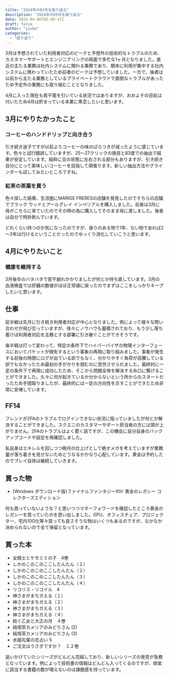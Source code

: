 ```yaml
---
title: "2024年の03月を振り返る"
description: "2024年の03月を振り返る"
date: 2024-04-06T06:40:47Z
draft: false
author: "yjuba"
categories:
  - "振り返り"
---
```


3月は予想されていた利用者対応のピークと予想外の技術的なトラブルのため、カスタマーサポートとエンジニアリングの両面で多忙な1ヶ月となりました。直近の主たる業務は社内システムに関わる業務であり、期末に利用が集中する社内システムに携わっていたため前者のピークは予想していました。一方で、後者は以前から主たる業務としているプライベートクラウドで面倒なトラブルがあったため予定外の業務にも取り組むこととなりました。

4月に入った現在も若干尾を引いている状況ではありますが、おおよその目処は付いたため4月は貯まっている本業に専念したいと思います。

## 3月にやりたかったこと

### コーヒーのハンドドリップと向き合う
引き続き迷子ですが以前よりコーヒーの味のばらつきが減ったように感じています。色々と試行錯誤していますが、25～27クリックの挽目と83度での抽出で結果が安定しています。純粋に豆の状態に左右される部分もありますが、引き続き自分にとって美味しいコーヒーを目指して頑張ります。新しい抽出方法やグラインダーも試してみたいところですね。

### 紅茶の茶葉を買う
色々探した結果、生活圏にMARIGE FRERESの店舗を発見したのでそちらの店舗でブラック ウッドとアールグレイ インペリアルを購入しました。前者は3月に母がこちらに来ていたのでその時の為に購入してそのまま母に渡しました。後者は自分で時折飲んでいます。

どれくらい持つのか気になったのですが、香りのある物で1年、ない物であれば2～3年は行けるということだったのでゆっくり消化していこうと思います。

## 4月にやりたいこと

### 健康を維持する
3月後半のバタバタで若干崩れかかりましたが何とか持ち直しています。3月の血液検査では肝臓の数値がほぼ正常値に戻ったのでまずはここをしっかりキープしたいと思います。

## 仕事
前半戦は先月に引き続き利用者対応が中心となりました。例によって様々な問い合わせが飛び交っていますが、徐々にノウハウも蓄積されており、もう少し落ち着けば利用者対応を主務とする部署に引き継ぐことができそうです。

後半戦は打って変わって、特定の条件下でハイパーバイザの物理インターフェースにおいてパケットが損失するという事象の再現に取り組みました。事象が発生する前後の時間にログが出ている訳でもなく、分かりやすく負荷が高騰している訳でもなかったため最初の手がかりを掴むのに苦労させられました。最終的に一定の条件下で再現に成功したため、そこから問題全体を解決する糸口に繋げることができました。久々に何が起きているか分からないという所からのスタートだったため手間取りましたが、最終的には一定の方向性を示すことができたため非常に安堵しています。

## FF14
フレンドが2FAのトラブルでログインできない状況に陥っていましたが何とか解決することができました。スクエニのカスタマーサポート担当者の方には頭が上がりません。2FAのトラブルはよく聞く話ですが、この機会に自分自身のバックアップコードや設定を再確認しました。

私自身はエキレルを回しつつ暁月の仕上げとして絶オメガを考えていますが業務量が落ち着きを見せないためどうなるかかなり心配しています。黄金は予約したのでプレイ自体は継続していきます。

## 買った物
- (Windows ダウンロード版)ファイナルファンタジーXIV: 黄金のレガシー コレクターズエディション

何も買っていないような？と思いつつマネーフォワードを確認したところ黄金のレガシーを買っていたのを思い出しました。GPU、オフィスチェア、プロジェクター、宅内10G化等々買っても良さそうな物はいくつもあるのですが、なかなか決められないので全て保留となっています。

## 買った本
- 女騎士とケモミミの子　4巻
- しかのこのこのここしたんたん（１）
- しかのこのこのここしたんたん（２）
- しかのこのこのここしたんたん（３）
- しかのこのこのここしたんたん（４）
- リコリス・リコイル　4
- 神さまがまちガえる（１）
- 神さまがまちガえる（２）
- 神さまがまちガえる（３）
- 神さまがまちガえる（４）
- 紡ぐ乙女と大正の月　４巻
- 純喫茶カメリアのみどりさん (2) 
- 純喫茶カメリアのみどりさん (3) 
- 水姫先輩の恋占い 5 
- ご注文はうさぎですか？　１２巻

追いかけていたシリーズがどんどん完結しており、新しいシリーズの発見が急務となっています。例によって技術書の情報はどんどん入ってくるのですが、娯楽に該当する書籍の数が増えないのは課題感を持っています。
